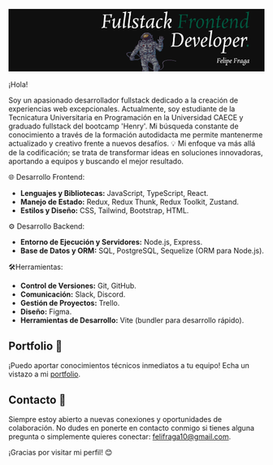 ![Imagen](fondo.png)


¡Hola! 

Soy un apasionado desarrollador fullstack dedicado a la creación de experiencias web excepcionales. Actualmente, soy estudiante de la Tecnicatura Universitaria en Programación en la Universidad CAECE y graduado fullstack del bootcamp 'Henry'. Mi búsqueda constante de conocimiento a través de la formación autodidacta me permite mantenerme actualizado y creativo frente a nuevos desafíos.
💡 Mi enfoque va más allá de la codificación; se trata de transformar ideas en soluciones innovadoras, aportando a equipos y buscando el mejor resultado.

🌐 Desarrollo Frontend:
- **Lenguajes y Bibliotecas:** JavaScript, TypeScript, React.
- **Manejo de Estado:** Redux, Redux Thunk, Redux Toolkit, Zustand.
- **Estilos y Diseño:** CSS, Tailwind, Bootstrap, HTML.

⚙️ Desarrollo Backend:
- **Entorno de Ejecución y Servidores:** Node.js, Express.
- **Base de Datos y ORM:** SQL, PostgreSQL, Sequelize (ORM para Node.js).

🛠️Herramientas:
- **Control de Versiones:** Git, GitHub.
- **Comunicación:** Slack, Discord.
- **Gestión de Proyectos:** Trello.
- **Diseño:** Figma.
- **Herramientas de Desarrollo:** Vite (bundler para desarrollo rápido).

## Portfolio 🚀
¡Puedo aportar conocimientos técnicos inmediatos a tu equipo! Echa un vistazo a mi [portfolio](https://felipe-fraga.vercel.app/).

## Contacto 📩
Siempre estoy abierto a nuevas conexiones y oportunidades de colaboración. No dudes en ponerte en contacto conmigo si tienes alguna pregunta o simplemente quieres conectar: felifraga10@gmail.com.

¡Gracias por visitar mi perfil! 😊




